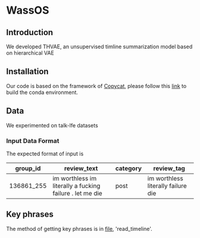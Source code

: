 # WassOS

## Introduction

We developed THVAE, an unsupervised timline summarization model based on hierarchical VAE 

## Installation

Our code is based on the framework of [Copycat](https://arxiv.org/abs/1911.02247), please follow this [link](https://github.com/abrazinskas/Copycat-abstractive-opinion-summarizer) to build the conda environment.

## Data

We experimented on talk-lfe datasets 

### Input Data Format

The expected format of input is 

group_id | review_text | category | review_tag
--- | --- | --- | ---
136861_255 | im worthless im literally a fucking failure . let me die | post | im worthless literally failure die


## Key phrases

The method of getting key phrases is in [file](https://github.com/Maria-Liakata-NLP-Group/THVAE-summary/blob/main/get_prompt.py), 'read_timeline'.




